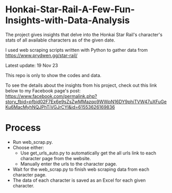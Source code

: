 # Honkai-Star-Rail-A-Few-Fun-Insights-with-Data-Analysis
The project gives insights that delve into the Honkai Star Rail's character's stats of all available characters as of the given date.

I used web scraping scripts written with Python to gather data from https://www.prydwen.gg/star-rail/

Latest update: 19 Nov 23

This repo is only to show the codes and data.

To see the details about the insights from his project, check out this link below to my Facebook page's post:
https://www.facebook.com/permalink.php?story_fbid=pfbid02F7Ex6e9sZsZwMMazqo9WWpN16DY9phiTVW47uXFuGeKu6MacMyhNQJPhTiVGJrCYl&id=61553626169836

# Process
- Run web_scrap.py.
- Choose either:
    - Use get_urls_auto.py to automatically get the all urls link to each character page from the website.
    - Manually enter the urls to the character page.
- Wait for the web_scrap.py to finish web scraping data from each character page.
- The data of each character is saved as an Excel for each given character.